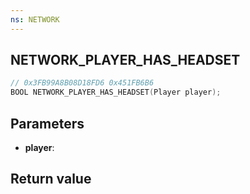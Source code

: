 ```yaml
---
ns: NETWORK
---
```

## NETWORK_PLAYER_HAS_HEADSET

```c
// 0x3FB99A8B08D18FD6 0x451FB6B6
BOOL NETWORK_PLAYER_HAS_HEADSET(Player player);
```


## Parameters
* **player**: 

## Return value
